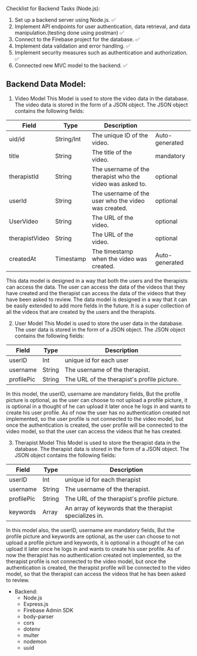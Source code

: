 Checklist for Backend Tasks (Node.js):
1. Set up a backend server using Node.js. ✅
2. Implement API endpoints for user authentication, data retrieval, and data manipulation.(testing done using postman) ✅
3. Connect to the Firebase project for the database. ✅
4. Implement data validation and error handling. ✅
5. Implement security measures such as authentication and authorization. ✅
6. Connected new MVC model to the backend. ✅


## Backend Data Model:
1. Video Model
This Model is used to store the video data in the database. The video data is stored in the form of a JSON object. The JSON object contains the following fields:

| Field          | Type           | Description                                               |                   |
| -------------- | -------------- | --------------------------------------------------------- | ----------------- |
| uid/id         | String/Int     | The unique ID of the video.                               | Auto-generated    |
| title          | String         | The title of the video.                                   | mandatory         |
| therapistId    | String         | The username of the therapist who the video was asked to. | optional          |
| userId         | String         | The username of the user who the video was created.       | optional          |
| UserVideo      | String         | The URL of the video.                                     | optional          |
| therapistVideo | String         | The URL of the video.                                     | optional          |
| createdAt      | Timestamp      | The timestamp when the video was created.                 | Auto-generated    |


This data model is designed in a way that both the users and the therapists can access the data.
The user can access the data of the videos that they have created and the therapist can access the data of the videos that they have been asked to review. 
The data model is designed in a way that it can be easily extended to add more fields in the future. 
It is a super collection of all the videos that are created by the users and the therapists.

2. User Model
This Model is used to store the user data in the database. The user data is stored in the form of a JSON object. The JSON object contains the following fields:

| Field       | Type   | Description                                 |
| ----------- | ------ | ------------------------------------------- |
| userID      | Int    | unique id for each user                     |
| username    | String | The username of the therapist.              |
| profilePic  | String | The URL of the therapist's profile picture. |

In this model, the userID, username are mandatory fields, But the profile picture is optional, as the user can choose to not upload a profile picture, it is optional in a thought of he can upload it later once he logs in and wants to create his user profile.
As of now the user has no authentication created not implemented, so the user profile is not connected to the video model, but once the authentication is created, the user profile will be connected to the video model, so that the user can access the videos that he has created.

3. Therapist Model
This Model is used to store the therapist data in the database. The therapist data is stored in the form of a JSON object. The JSON object contains the following fields:

| Field      | Type   | Description                                             |
| ---------- | ------ | ------------------------------------------------------- |
| userID     | Int    | unique id for each therapist                            |
| username   | String | The username of the therapist.                          |
| profilePic | String | The URL of the therapist's profile picture.             |
| keywords   | Array  | An array of keywords that the therapist specializes in. |

In this model also, the userID, username are mandatory fields, But the profile picture and keywords are optional, as the user can choose to not upload a profile picture and keywords, it is optional in a thought of he can upload it later once he logs in and wants to create his user profile.
As of now the therapist has no authentication created not implemented, so the therapist profile is not connected to the video model, but once the authentication is created, the therapist profile will be connected to the video model, so that the therapist can access the videos that he has been asked to review.



- Backend:
  - Node.js
  - Express.js
  - Firebase Admin SDK
  - body-parser
  - cors
  - dotenv
  - multer
  - nodemon
  - uuid
